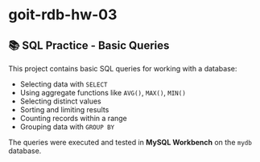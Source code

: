 # goit-rdb-hw-03

## 📚 SQL Practice - Basic Queries

This project contains basic SQL queries for working with a database:

- Selecting data with `SELECT`
- Using aggregate functions like `AVG()`, `MAX()`, `MIN()`
- Selecting distinct values
- Sorting and limiting results
- Counting records within a range
- Grouping data with `GROUP BY`

The queries were executed and tested in **MySQL Workbench** on the `mydb` database.
